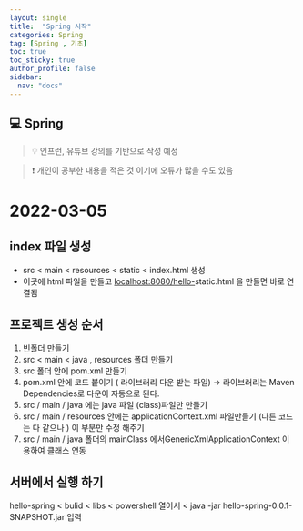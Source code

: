 ```yaml
---
layout: single
title:  "Spring 시작"
categories: Spring
tag: [Spring , 기초]
toc: true
toc_sticky: true
author_profile: false
sidebar:
  nav: "docs"
---
```



## 💻 Spring

<!--Quote-->
> 💡 인프런, 유튜브 강의를 기반으로 작성 예정

> ❗ 개인이 공부한 내용을 적은 것 이기에 오류가 많을 수도 있음

# 2022-03-05

## index 파일 생성

- src < main < resources < static < index.html 생성
- 이곳에 html 파일을 만들고 [localhost:8080/hello-](http://localhost:8080/hello-static.html)static.html 을 만들면 바로 연결됨

## 프로젝트 생성 순서

1. 빈폴더 만들기
2. src < main < java , resources 폴더 만들기
3. src 폴더 안에 pom.xml 만들기
4. pom.xml 안에 코드 붙이기 ( 라이브러리 다운 받는 파일) → 라이브러리는 Maven Dependencies로 다운이 자동으로 된다.
5. src / main / java 에는 java 파일 (class)파일만 만들기
6. src / main / resources 안에는 applicationContext.xml 파일만들기 (다른 코드는 다 같으나 <bean id="tWalk" class="testPjt001.TransportationWalk" />) 이 부분만 수정 해주기
7. src / main / java 폴더의 mainClass 에서GenericXmlApplicationContext 이용하여 클래스 연동



## 서버에서 실행 하기

hello-spring < bulid < libs < powershell 열어서 < java -jar hello-spring-0.0.1-SNAPSHOT.jar 입력